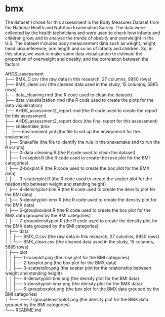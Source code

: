 # bmx

The dataset I chose for this assessment is the Body Measures Dataset from the National Health and Nutrition Examination Survey. 
The data were collected by the health technicians and were used to check how infants and children grow, and to analyse the trends of obesity and overweight in the U.S. 
The dataset includes body measurement data such as weight, height, head circumference, arm length and so on of infants and children. 
So, in this study, we want to make some data visualization to estimate the proportion of overweight and obesity, and the correlation between the factors. 
<br>

AHDS_assessment <br>
├── BMX_D.csv (the raw data in this research, 27 columns, 9950 rows) <br>
├── BMX_clean.csv (the cleaned data used in the study, 15 columns, 5885 rows) <br>
├── data_cleaning.rmd (the R code used to clean the dataset) <br>
├── data_visualia]zation.rmd (the R code used to create the plots for the data visualization) <br>
├── AHDS_assessment2_report.rmd (the R code used to create the report for this assessment) <br>
├── AHDS_assessment2_report.docx (the final report for this assessment) <br>
├── snakemake_bmx <br>
│   ├── environment.yml (the file to set up the environmrnt for the snakemake) <br>
│   ├── Snakefile (the file to identify the rule in the snakemake and to run the R scripts) <br>
│   ├── 0-data-cleaning.R (the R code used to clean the dataset) <br>
│   ├── 1-roseplot.R (the R code used to create the rose plot for the BMI categories) <br>
│   ├── 2-boxplot.R (the R code used to create the box plot for the BMX data) <br>
│   ├── 3-scatterplot.R (the R code used to create the scatter plot for the relationship between weight and standing height) <br>
│   ├── 4-densityplot-bmi.R (the R code used to create the density plot for the BMI data) <br>
│   ├── 5-densityplot-bmx.R (the R code used to create the density plot for the BMX data) <br>
│   ├── 6-groupboxplot.R (the R code used to create the box plot for the BMX data grouped by the BMI categories) <br>
│   ├── 7-groupdensityplot.R (the R code used to create the density plot for the BMX data grouped by the BMI categories) <br>
│   ├── data <br>
│   │   ├── BMX_D.csv (the raw data in this research, 27 columns, 9950 rows) <br>
│   │   └── BMX_clean.csv (the cleaned data used in the study, 15 columns, 5885 rows) <br>
│   ├── plot <br>
│   │   ├── 1-roseplot.png (the rose plot for the BMI categories) <br>
│   │   ├── 2-boxplot.png (the box plot for the BMX data) <br>
│   │   ├── 3-scatterplot.png (the scatter plot for the relationship between weight and standing height) <br>
│   │   ├── 4-densityplot-bmi.png (the density plot for the BMI data) <br>
│   │   ├── 5-densityplot-bmx.png (the density plot for the BMX data) <br>
│   │   ├── 6-groupboxplot.png (the box plot for the BMX data grouped by the BMI categories) <br>
│   └── └── 7-groupdensityplot.png (the density plot for the BMX data grouped by the BMI categories) <br>
└── README.md 
